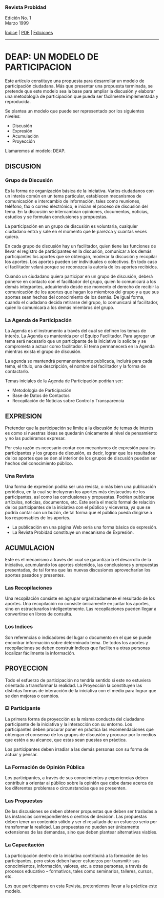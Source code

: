 ### Revista Probidad

Edición No. 1  
Marzo 1999

[Índice](index.md) | [PDF](revista_probidad_01_199903.pdf) | [Ediciones](../index.md)

----

# DEAP: UN MODELO DE PARTICIPACION

Este artículo constituye una propuesta para desarrollar un modelo de
participación ciudadana. Más que presentar una propuesta terminada, se pretende
que este modelo sea la base para ampliar la discusión y elaborar una metodología
de participación que pueda ser fácilmente implementada y reproducida.

Se plantea un modelo que puede ser representado por los siguientes niveles:

- Discusión
- Expresión
- Acumulación
- Proyección

Llamaremos al modelo: DEAP.

## DISCUSION
    
### Grupo de Discusión

Es la forma de organización básica de la iniciativa. Varios ciudadanos con un
interés común en un tema particular, establecen mecanismos de comunicación e
intercambio de información, tales como reuniones, teléfono, fax o correo
electrónico, e inician el proceso de discusión del tema. En la discusión se
intercambian opiniones, documentos, noticias, estudios y se formulan
conclusiones y propuestas.

La participación en un grupo de discusión es voluntaria, cualquier ciudadano
entra y sale en el momento que le parezca y cuantas veces quiera.

En cada grupo de discusión hay un facilitador, quien tiene las funciones de
llevar el registro de participantes en la discusión, comunicar a los demás
participantes los aportes que se obtengan, moderar la discusión y recopilar los
aportes. Los aportes pueden ser individuales o colectivos. En todo caso el
facilitador velará porque se reconozca la autoría de los aportes recibidos.

Cuando un ciudadano quiera participar en un grupo de discusión, deberá ponerse
en contacto con el facilitador del grupo, quien lo comunicará a los demás
integrantes, adquiriendo desde ese momento el derecho de recibir la comunicación
de los aportes que hagan los miembros del grupo y a que sus aportes sean hechos
del conocimiento de los demás. De igual forma, cuando el ciudadano decida
retirarse del grupo, lo comunicará al facilitador, quien lo comunicará a los
demás miembros del grupo.

### La Agenda de Participación

La Agenda es el instrumento a través del cual se definen los temas de interés.
La Agenda es mantenida por el Equipo Facilitador. Para agregar un tema será
necesario que un participante de la iniciativa lo solicite y se comprometa a
actuar como facilitador. El tema permanecerá en la Agenda mientras exista el
grupo de discusión.

La agenda se mantendrá permanentemente publicada, incluirá para cada tema, el
título, una descripción, el nombre del facilitador y la forma de contactarlo.

Temas iniciales de la Agenda de Participación podrían ser:

- Metodología de Participación
- Base de Datos de Contactos
- Recopilación de Noticias sobre Control y Transparencia

## EXPRESION 

Pretender que la participación se limite a la discusión de temas de interés es
como si nuestras ideas se quedarán únicamente al nivel de pensamiento y no las
pudiéramos expresar.

Por esta razón es necesario contar con mecanismos de expresión para los
participantes y los grupos de discusión, es decir, lograr que los resultados de
los aportes que se den al interior de los grupos de discusión puedan ser hechos
del conocimiento público.

### Una Revista

Una forma de expresión podría ser una revista, o más bien una publicación
periódica, en la cual se incluyeran los aportes más destacados de los
participantes, así como las conclusiones y propuestas. Podrían publicarse
artículos, noticias, documentos, etc. Este sería el medio formal de relación de
los participantes de la iniciativa con el público y viceversa, ya que se podría
contar con un buzón, de tal forma que el público pueda dirigirse a los
responsables de los aportes.

- La publicación en una página Web sería una forma básica de expresión.
- La Revista Probidad constituye un mecanismo de Expresión.

## ACUMULACION
    
Este es el mecanismo a través del cual se garantizaría el desarrollo de la
iniciativa, acumulando los aportes obtenidos, las conclusiones y propuestas
presentadas, de tal forma que las nuevas discusiones aprovecharían los aportes
pasados y presentes.

### Las Recopilaciones

Una recopilación consiste en agrupar organizadamente el resultado de los
aportes. Una recopilación no consiste únicamente en juntar los aportes, sino en
estructurarlos inteligentemente. Las recopilaciones pueden llegar a convertirse
en libros de consulta.

### Los Indices

Son referencias o indicadores del lugar o documento en el que se puede encontrar
información sobre determinado tema. De todos los aportes y recopilaciones se
deben construir índices que faciliten a otras personas localizar fácilmente la
información.

## PROYECCION

Todo el esfuerzo de participación no tendría sentido si este no estuviera
orientado a transformar la realidad. La Proyección la constituyen las distintas
formas de interacción de la iniciativa con el medio para lograr que se den
mejoras o cambios.

### El Participante

La primera forma de proyección es la misma conducta del ciudadano participante
de la iniciativa y la interacción con su entorno. Los participantes deben
procurar poner en práctica las recomendaciones que obtengan el consenso de los
grupos de discusión y procurar por lo medios que estén a su alcance, que estas
sean puestas en práctica.

Los participantes deben irradiar a las demás personas con su forma de actuar y
pensar.

### La Formación de Opinión Pública

Los participantes, a través de sus conocimientos y experiencias deben contribuir
a orientar al público sobre la opinión que debe darse acerca de los diferentes
problemas o circunstancias que se presenten.

### Las Propuestas

De las discusiones se deben obtener propuestas que deben ser trasladas a las
instancias correspondientes o centros de decisión. Las propuestas deben tener un
contenido sólido y ser el resultado de un esfuerzo serio por transformar la
realidad. Las propuestas no pueden ser únicamente extensiones de las demandas,
sino que deben plantear alternativas viables.

### La Capacitación

La participación dentro de la iniciativa contribuirá a la formación de los
participantes, pero estos deben hacer esfuerzos por transmitir sus
conocimientos, información, valores, etc. a otras personas, a través de procesos
educativo – formativos, tales como seminarios, talleres, cursos, etc.

Los que participamos en esta Revista, pretendemos llevar a la práctica este
modelo.
